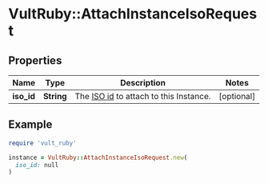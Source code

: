 # VultRuby::AttachInstanceIsoRequest

## Properties

| Name | Type | Description | Notes |
| ---- | ---- | ----------- | ----- |
| **iso_id** | **String** | The [ISO id](#operation/list-isos) to attach to this Instance. | [optional] |

## Example

```ruby
require 'vult_ruby'

instance = VultRuby::AttachInstanceIsoRequest.new(
  iso_id: null
)
```

